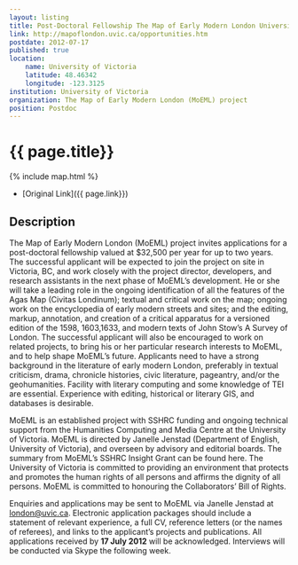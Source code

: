 ```yaml
---
layout: listing
title: Post-Doctoral Fellowship The Map of Early Modern London University of Victoria
link: http://mapoflondon.uvic.ca/opportunities.htm
postdate: 2012-07-17
published: true
location:
    name: University of Victoria
    latitude: 48.46342
    longitude: -123.3125
institution: University of Victoria
organization: The Map of Early Modern London (MoEML) project 
position: Postdoc
---
```



# {{ page.title}}

{% include map.html %}



* [Original Link]({{ page.link}})

## Description

The Map of Early Modern London (MoEML) project invites applications for a post-doctoral fellowship valued at $32,500 per year for up to two years. The successful applicant will be expected to join the project on site in Victoria, BC, and work closely with the project director, developers, and research assistants in the next phase of MoEML’s development. He or she will take a leading role in the ongoing identification of all the features of the Agas Map (Civitas Londinum); textual and critical work on the map; ongoing work on the encyclopedia of early modern streets and sites; and the editing, markup, annotation, and creation of a critical apparatus for a versioned edition of the 1598, 1603,1633, and modern texts of John Stow’s A Survey of London. The successful applicant will also be encouraged to work on related projects, to bring his or her particular research interests to MoEML, and to help shape MoEML’s future. Applicants need to have a strong background in the literature of early modern London, preferably in textual criticism, drama, chronicle histories, civic literature, pageantry, and/or the geohumanities. Facility with literary computing and some knowledge of TEI are essential. Experience with editing, historical or literary GIS, and databases is desirable.

MoEML is an established project with SSHRC funding and ongoing technical support from the Humanities Computing and Media Centre at the University of Victoria. MoEML is directed by Janelle Jenstad (Department of English, University of Victoria), and overseen by advisory and editorial boards. The summary from MoEML’s SSHRC Insight Grant can be found here.
The University of Victoria is committed to providing an environment that protects and promotes the human rights of all persons and affirms the dignity of all persons. MoEML is committed to honouring the Collaborators’ Bill of Rights.

Enquiries and applications may be sent to MoEML via Janelle Jenstad at <london@uvic.ca>. Electronic application packages should include a statement of relevant experience, a full CV, reference letters (or the names of referees), and links to the applicant’s projects and publications. All applications received by **17 July 2012** will be acknowledged. Interviews will be conducted via Skype the following week.